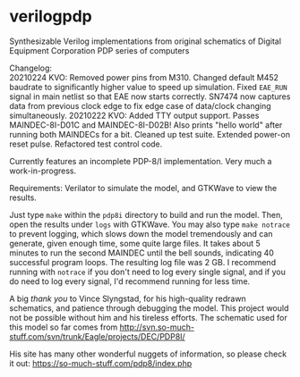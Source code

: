 # verilogpdp
Synthesizable Verilog implementations from original schematics of Digital
Equipment Corporation PDP series of computers

Changelog:  
20210224 KVO: Removed power pins from M310. Changed default M452 baudrate to
significantly higher value to speed up simulation. Fixed `EAE_RUN` signal in
main netlist so that EAE now starts correctly. SN7474 now captures data from
previous clock edge to fix edge case of data/clock changing simultaneously.
20210222 KVO: Added TTY output support. Passes MAINDEC-8I-D01C and
MAINDEC-8I-D02B! Also prints "hello world" after running both MAINDECs
for a bit. Cleaned up test suite. Extended power-on reset pulse. Refactored
test control code.

Currently features an incomplete PDP-8/I implementation. Very much a
work-in-progress. 

Requirements: Verilator to simulate the model, and GTKWave to view the results.

Just type `make` within the `pdp8i` directory to build and run the model. Then,
open the results under `logs` with GTKWave. You may also type `make notrace` to
prevent logging, which slows down the model tremendously and can generate,
given enough time, some quite large files. It takes about 5 minutes to run the
second MAINDEC until the bell sounds, indicating 40 successful program loops.
The resulting log file was 2 GB. I recommend running with `notrace` if you don't
need to log every single signal, and if you do need to log every signal, I'd
recommend running for less time.

A big *thank you* to Vince Slyngstad, for his high-quality redrawn schematics,
and patience through debugging the model. This project would not be possible
without him and his tireless efforts. The schematic used for this model so far
comes from http://svn.so-much-stuff.com/svn/trunk/Eagle/projects/DEC/PDP8I/

His site has many other wonderful nuggets of information, so please check it
out: https://so-much-stuff.com/pdp8/index.php
